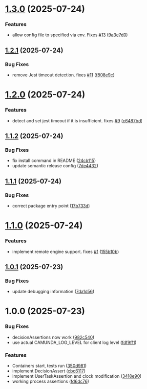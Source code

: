 # [1.3.0](https://github.com/jwulf/camunda-process-test-js/compare/v1.2.1...v1.3.0) (2025-07-24)


### Features

* allow config file to specified via env. Fixes [#13](https://github.com/jwulf/camunda-process-test-js/issues/13) ([9a3e7d0](https://github.com/jwulf/camunda-process-test-js/commit/9a3e7d0231f020ace72f646efa9b7a05db0f62f2))

## [1.2.1](https://github.com/jwulf/camunda-process-test-js/compare/v1.2.0...v1.2.1) (2025-07-24)


### Bug Fixes

* remove Jest timeout detection. fixes [#11](https://github.com/jwulf/camunda-process-test-js/issues/11) ([f808e9c](https://github.com/jwulf/camunda-process-test-js/commit/f808e9ce54179fee152b5eacf12f4c1917845899))

# [1.2.0](https://github.com/jwulf/camunda-process-test-js/compare/v1.1.2...v1.2.0) (2025-07-24)


### Features

* detect and set jest timeout if it is insufficient. fixes [#9](https://github.com/jwulf/camunda-process-test-js/issues/9) ([c6487bd](https://github.com/jwulf/camunda-process-test-js/commit/c6487bd23574292db3c88eb4bb25bd47edabcd02))

## [1.1.2](https://github.com/jwulf/camunda-process-test-js/compare/v1.1.1...v1.1.2) (2025-07-24)


### Bug Fixes

* fix install command in README ([24cb115](https://github.com/jwulf/camunda-process-test-js/commit/24cb1157d41ffa6a2cab3985601c8bc00e728610))
* update semantic release config ([7de4432](https://github.com/jwulf/camunda-process-test-js/commit/7de4432225388430ee295619519e21cac5ebd091))

## [1.1.1](https://github.com/jwulf/camunda-process-test-js/compare/v1.1.0...v1.1.1) (2025-07-24)


### Bug Fixes

* correct package entry point ([17b733d](https://github.com/jwulf/camunda-process-test-js/commit/17b733de44fd187883be72ab9e5b1fb4479b2495))

# [1.1.0](https://github.com/jwulf/camunda-process-test-js/compare/v1.0.1...v1.1.0) (2025-07-24)


### Features

* implement remote engine support. fixes [#1](https://github.com/jwulf/camunda-process-test-js/issues/1) ([155b10b](https://github.com/jwulf/camunda-process-test-js/commit/155b10b74bf5475c25b054ec1d188293386fba07))

## [1.0.1](https://github.com/jwulf/camunda-process-test-js/compare/v1.0.0...v1.0.1) (2025-07-23)


### Bug Fixes

* update debugging information ([7da1d56](https://github.com/jwulf/camunda-process-test-js/commit/7da1d56275eff504bbaef149aae1b4c981fcb5f0))

# 1.0.0 (2025-07-23)


### Bug Fixes

* decisionAssertions now work ([982c540](https://github.com/jwulf/camunda-process-test-js/commit/982c5408d97b588245aaa892d05005e7384507eb))
* use actual CAMUNDA_LOG_LEVEL for client log level ([fdf9ff1](https://github.com/jwulf/camunda-process-test-js/commit/fdf9ff17947c064cf8f06930108e11da804c144f))


### Features

* Containers start, tests run ([350d981](https://github.com/jwulf/camunda-process-test-js/commit/350d981a6058466649133564a7f6dd39a4ad0bdf))
* implement DecisionAssert ([cbc6117](https://github.com/jwulf/camunda-process-test-js/commit/cbc61175294a0ea687241dca37427f285dff5151))
* implement UserTaskAssertion and clock modification ([3418e90](https://github.com/jwulf/camunda-process-test-js/commit/3418e9057732fd36a934a9f6cf0e68fbe02cb55d))
* working process assertions ([fd6dc76](https://github.com/jwulf/camunda-process-test-js/commit/fd6dc760c42a60a55e07e3cf0263910ba15e4c24))
